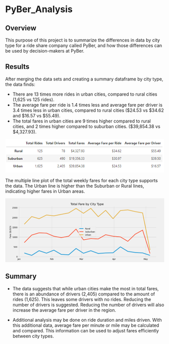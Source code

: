 # PyBer_Analysis

## Overview
This purpose of this project is to summarize the differences in data by city type for a ride share company called PyBer, and how those differences can be used by decision-makers at PyBer.

## Results
After merging the data sets and creating a summary dataframe by city type, the data finds:
- There are 13 times more rides in urban cities, compared to rural cities (1,625 vs 125 rides).
- The average fare per ride is 1.4 times less and average fare per driver is 3.4 times less in urban cities, compared to rural cities ($24.53 vs $34.62 and $16.57 vs $55.49).
- The total fares in urban cities are 9 times higher compared to rural cities, and 2 times higher compared to suburban cities. ($39,854.38 vs $4,327.93).

![table summary of rideshare data](/analysis/table_summary.png "table summary of rideshare data")

The multiple line plot of the total weekly fares for each city type supports the data. The Urban line is higher than the Suburban or Rural lines, indicating higher fares in Urban areas.

![multiple-line plot](/analysis/PyBer_fare_summary.png "multiple-line plot")

## Summary
- The data suggests that while urban cities make the most in total fares, there is an abundance of drivers (2,405) compared to the amount of rides (1,625). This leaves some drivers with no rides. Reducing the number of drivers is suggested. Reducing the number of drivers will also increase the average fare per driver in the region.

- Additional analysis may be done on ride duration and miles driven. With this additional data, average fare per minute or mile may be calculated and compared. This information can be used to adjust fares efficiently between city types.